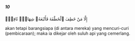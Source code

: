 ##### 10

<span class="ayah">إِلَّا مَنْ خَطِفَ ٱلْخَطْفَةَ فَأَتْبَعَهُۥ شِهَابٌۭ ثَاقِبٌۭ</span>

<span class="ayah_translation">akan tetapi barangsiapa (di antara mereka) yang mencuri-curi (pembicaraan); maka ia dikejar oleh suluh api yang cemerlang.</span>
